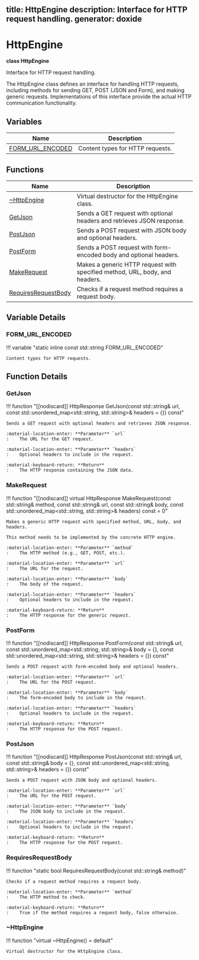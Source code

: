 title: HttpEngine
description: Interface for HTTP request handling.
generator: doxide
---


# HttpEngine

**class HttpEngine**



Interface for HTTP request handling.

The HttpEngine class defines an interface for handling HTTP requests, including methods
for sending GET, POST (JSON and Form), and making generic requests. Implementations of
this interface provide the actual HTTP communication functionality.


## Variables

| Name | Description |
| ---- | ----------- |
| [FORM_URL_ENCODED](#FORM_URL_ENCODED) | Content types for HTTP requests.  |

## Functions

| Name | Description |
| ---- | ----------- |
| [~HttpEngine](#_u007eHttpEngine) | Virtual destructor for the HttpEngine class.  |
| [GetJson](#GetJson) | Sends a GET request with optional headers and retrieves JSON response. |
| [PostJson](#PostJson) | Sends a POST request with JSON body and optional headers. |
| [PostForm](#PostForm) | Sends a POST request with form-encoded body and optional headers. |
| [MakeRequest](#MakeRequest) | Makes a generic HTTP request with specified method, URL, body, and headers. |
| [RequiresRequestBody](#RequiresRequestBody) | Checks if a request method requires a request body. |

## Variable Details

### FORM_URL_ENCODED<a name="FORM_URL_ENCODED"></a>

!!! variable "static inline const std::string FORM_URL_ENCODED"

    
    
    Content types for HTTP requests.
             
    
    

## Function Details

### GetJson<a name="GetJson"></a>
!!! function "[[nodiscard]] HttpResponse GetJson(const std::string&amp; url, const std::unordered_map&lt;std::string, std::string&gt;&amp; headers = {}) const"

    
    
    Sends a GET request with optional headers and retrieves JSON response.
    
    :material-location-enter: **Parameter** `url`
    :    The URL for the GET request.
    
    :material-location-enter: **Parameter** `headers`
    :    Optional headers to include in the request.
    
    :material-keyboard-return: **Return**
    :    The HTTP response containing the JSON data.
    

### MakeRequest<a name="MakeRequest"></a>
!!! function "[[nodiscard]] virtual HttpResponse MakeRequest(const std::string&amp; method, const std::string&amp; url, const std::string&amp; body, const std::unordered_map&lt;std::string, std::string&gt;&amp; headers) const = 0"

    
    
    Makes a generic HTTP request with specified method, URL, body, and headers.
    
    This method needs to be implemented by the concrete HTTP engine.
    
    :material-location-enter: **Parameter** `method`
    :    The HTTP method (e.g., GET, POST, etc.).
    
    :material-location-enter: **Parameter** `url`
    :    The URL for the request.
    
    :material-location-enter: **Parameter** `body`
    :    The body of the request.
    
    :material-location-enter: **Parameter** `headers`
    :    Optional headers to include in the request.
    
    :material-keyboard-return: **Return**
    :    The HTTP response for the generic request.
    

### PostForm<a name="PostForm"></a>
!!! function "[[nodiscard]] HttpResponse PostForm(const std::string&amp; url, const std::unordered_map&lt;std::string, std::string&gt;&amp; body = {}, const std::unordered_map&lt;std::string, std::string&gt;&amp; headers = {}) const"

    
    
    Sends a POST request with form-encoded body and optional headers.
    
    :material-location-enter: **Parameter** `url`
    :    The URL for the POST request.
    
    :material-location-enter: **Parameter** `body`
    :    The form-encoded body to include in the request.
    
    :material-location-enter: **Parameter** `headers`
    :    Optional headers to include in the request.
    
    :material-keyboard-return: **Return**
    :    The HTTP response for the POST request.
    

### PostJson<a name="PostJson"></a>
!!! function "[[nodiscard]] HttpResponse PostJson(const std::string&amp; url, const std::string&amp; body = {}, const std::unordered_map&lt;std::string, std::string&gt;&amp; headers = {}) const"

    
    
    Sends a POST request with JSON body and optional headers.
    
    :material-location-enter: **Parameter** `url`
    :    The URL for the POST request.
    
    :material-location-enter: **Parameter** `body`
    :    The JSON body to include in the request.
    
    :material-location-enter: **Parameter** `headers`
    :    Optional headers to include in the request.
    
    :material-keyboard-return: **Return**
    :    The HTTP response for the POST request.
    

### RequiresRequestBody<a name="RequiresRequestBody"></a>
!!! function "static bool RequiresRequestBody(const std::string&amp; method)"

    
    
    Checks if a request method requires a request body.
    
    :material-location-enter: **Parameter** `method`
    :    The HTTP method to check.
    
    :material-keyboard-return: **Return**
    :    True if the method requires a request body, false otherwise.
    

### ~HttpEngine<a name="_u007eHttpEngine"></a>
!!! function "virtual ~HttpEngine() = default"

    
    
    Virtual destructor for the HttpEngine class.
             
    
    

